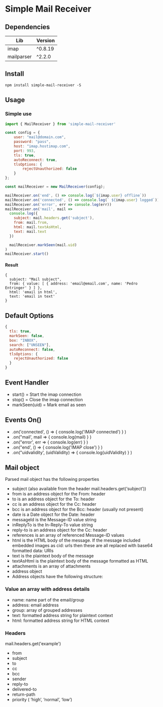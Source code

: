 # Simple Mail Receiver

## Dependencies

| Lib | Version |
|--|--|
|imap  | ^0.8.19 |
| mailparser | ^2.2.0 |


## Install
```shell
npm install simple-mail-receiver -S
```

## Usage

### Simple use

``` javascript
import { MailReceiver } from 'simple-mail-receiver'

const config = {
    user: "mail@domain.com",
    password: "pass",
    host: "imap.hostimap.com",
    port: 993,
    tls: true,
    autoReconnect: true,
    tlsOptions: {
        rejectUnauthorized: false
    }
};

const mailReceiver = new MailReceiver(config);

mailReceiver.on('end', () => console.log(`${imap.user} offline`))
mailReceiver.on('connected', () => console.log(` ${imap.user} logged`))
mailReceiver.on('error', err => console.log(err))
mailReceiver.on('mail', mail => 
  console.log({
    subject: mail.headers.get('subject'),
    from: mail.from,
    html: mail.textAsHtml,
    text: mail.text
  })

  mailReceiver.markSeen(mail.uid)
)
mailReceiver.start()

```

#### Result
```shell
{ 
  subject: "Mail subject",
  from: { value: [ { address: 'email@email.com', name: 'Pedro Entringer' } ] },
  html: 'email in html',
  text: 'email in text' 
}
```

## Default Options
```javascript
{
  tls: true,
  markSeen: false,
  box: "INBOX",
  search: ["UNSEEN"],
  autoReconnect: false,
  tlsOptions: {
    rejectUnauthorized: false
  }
}
```

## Event Handler

- start() = Start the imap connection
- stop() = Close the imap connection
- markSeen(uid) = Mark email as seen

## Events On()
- .on('connected', () => { console.log('IMAP connected') } )
- .on("mail', mail => { console.log(mail) } )
- .on("error', err => { console.log(err) } )
- .on("end', () => { console.log('IMAP close') } ) 
- .on("uidvalidity', (uidValidity) => { console.log(uidValidity) } ) 


## Mail object

Parsed mail object has the following properties

- subject (also available from the header mail.headers.get(‘subject’))
- from is an address object for the From: header
- to is an address object for the To: header
- cc is an address object for the Cc: header
- bcc is an address object for the Bcc: header (usually not present)
- date is a Date object for the Date: header
- messageId is the Message-ID value string
- inReplyTo is the In-Reply-To value string
- reply-to is an address object for the Cc: header
- references is an array of referenced Message-ID values
- html is the HTML body of the message. If the message included embedded images as cid: urls then these are all replaced with base64 formatted data: URIs
- text is the plaintext body of the message
- textAsHtml is the plaintext body of the message formatted as HTML
- attachments is an array of attachments
- address object
- Address objects have the following structure:

### Value an array with address details

- name: name part of the email/group
- address: email address
- group: array of grouped addresses
- text: formatted address string for plaintext context
- html: formatted address string for HTML context

### Headers

mail.headers.get('example') 

- from
- subject
- to
- cc
- bcc
- sender
- reply-to
- delivered-to
- return-path
- priority ( ‘high’, ‘normal’, ‘low’)
